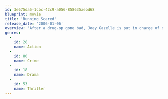 ```yaml
---
id: 3e675da5-1cbc-42c9-a056-858635aebd68
blueprint: movie
title: 'Running Scared'
release_date: '2006-01-06'
overview: 'After a drug-op gone bad, Joey Gazelle is put in charge of disposing the gun that shot a dirty cop. But things goes wrong for Joey after the neighbor kid stole the gun and used it to shoot his abusive father. Now Joey has to find the kid and the gun before the police and the mob find them first.'
genres:
  -
    id: 28
    name: Action
  -
    id: 80
    name: Crime
  -
    id: 18
    name: Drama
  -
    id: 53
    name: Thriller
---
```

